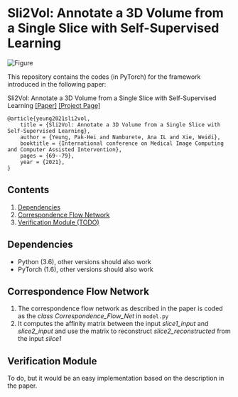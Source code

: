 
# Sli2Vol: Annotate a 3D Volume from a Single Slice with Self-Supervised Learning

![Figure](fig/sli2vol.gif)

This repository contains the codes (in PyTorch) for the framework introduced in the following paper:

Sli2Vol: Annotate a 3D Volume from a Single Slice with Self-Supervised Learning
[[Paper]](https://arxiv.org/abs/2105.12722) [[Project Page]](https://pakheiyeung.github.io/Sli2Vol_wp/)

```
@article{yeung2021sli2vol,
	title = {Sli2Vol: Annotate a 3D Volume from a Single Slice with Self-Supervised Learning},
	author = {Yeung, Pak-Hei and Namburete, Ana IL and Xie, Weidi},
	booktitle = {International conference on Medical Image Computing and Computer Assisted Intervention},
	pages = {69--79},
	year = {2021},
}
```
## Contents
  1. [Dependencies](#dependencies)
  2. [Correspondence Flow Network](#correspondence-flow-network)
  3. [Verification Module (TODO)](#verification-module)
   

## Dependencies
- Python (3.6), other versions should also work
- PyTorch (1.6), other versions should also work 

## Correspondence Flow Network
1. The correspondence flow network as described in the paper is coded as the *class Correspondence_Flow_Net* in `model.py`
2. It computes the affinity matrix between the input *slice1_input* and *slice2_input* and use the matrix to reconstruct *slice2_reconstructed* from the input *slice1*

## Verification Module
To do, but it would be an easy implementation based on the description in the paper.

